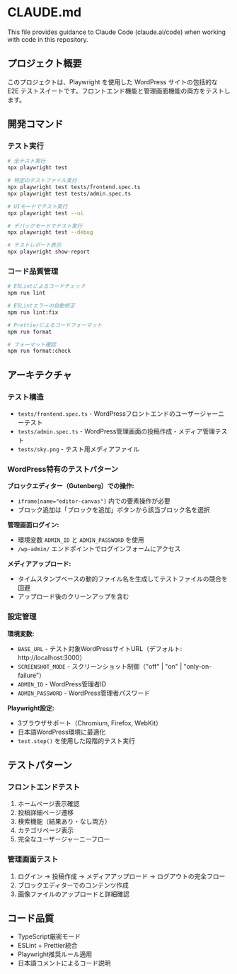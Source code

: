 # CLAUDE.md

This file provides guidance to Claude Code (claude.ai/code) when working with code in this repository.

## プロジェクト概要

このプロジェクトは、Playwright を使用した WordPress サイトの包括的な E2E テストスイートです。フロントエンド機能と管理画面機能の両方をテストします。

## 開発コマンド

### テスト実行
```bash
# 全テスト実行
npx playwright test

# 特定のテストファイル実行
npx playwright test tests/frontend.spec.ts
npx playwright test tests/admin.spec.ts

# UIモードでテスト実行
npx playwright test --ui

# デバッグモードでテスト実行
npx playwright test --debug

# テストレポート表示
npx playwright show-report
```

### コード品質管理
```bash
# ESLintによるコードチェック
npm run lint

# ESLintエラーの自動修正
npm run lint:fix

# Prettierによるコードフォーマット
npm run format

# フォーマット確認
npm run format:check
```

## アーキテクチャ

### テスト構造
- `tests/frontend.spec.ts` - WordPressフロントエンドのユーザージャーニーテスト
- `tests/admin.spec.ts` - WordPress管理画面の投稿作成・メディア管理テスト
- `tests/sky.png` - テスト用メディアファイル

### WordPress特有のテストパターン

**ブロックエディター（Gutenberg）での操作:**
- `iframe[name="editor-canvas"]` 内での要素操作が必要
- ブロック追加は「ブロックを追加」ボタンから該当ブロック名を選択

**管理画面ログイン:**
- 環境変数 `ADMIN_ID` と `ADMIN_PASSWORD` を使用
- `/wp-admin/` エンドポイントでログインフォームにアクセス

**メディアアップロード:**
- タイムスタンプベースの動的ファイル名を生成してテストファイルの競合を回避
- アップロード後のクリーンアップを含む

### 設定管理

**環境変数:**
- `BASE_URL` - テスト対象WordPressサイトURL（デフォルト: http://localhost:3000）
- `SCREENSHOT_MODE` - スクリーンショット制御（"off" | "on" | "only-on-failure"）
- `ADMIN_ID` - WordPress管理者ID
- `ADMIN_PASSWORD` - WordPress管理者パスワード

**Playwright設定:**
- 3ブラウザサポート（Chromium, Firefox, WebKit）
- 日本語WordPress環境に最適化
- `test.step()` を使用した段階的テスト実行

## テストパターン

### フロントエンドテスト
1. ホームページ表示確認
2. 投稿詳細ページ遷移
3. 検索機能（結果あり・なし両方）
4. カテゴリページ表示
5. 完全なユーザージャーニーフロー

### 管理画面テスト
1. ログイン → 投稿作成 → メディアアップロード → ログアウトの完全フロー
2. ブロックエディターでのコンテンツ作成
3. 画像ファイルのアップロードと詳細確認

## コード品質

- TypeScript厳密モード
- ESLint + Prettier統合
- Playwright推奨ルール適用
- 日本語コメントによるコード説明